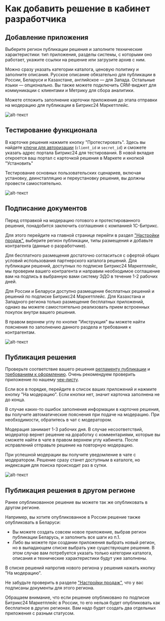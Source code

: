 # Как добавить решение в кабинет разработчика

## Добавление приложения

Выберите регион публикации решения и заполните технические характеристики: тип приложения, разделы системы, с которыми оно работает, укажите ссылки на решение или загрузите архив с ним.

Можно сразу указать категории каталога, ценовую политику и заполните описания. Русское описание обязательно для публикации в России, Беларуси и Казахстане, английское — для Запада. Остальные языки — опционально. Вы также можете подключить CRM-виджет для коммуникации с клиентами и Метрику для сбора аналитики.

Можете отложить заполнение карточки приложения до этапа отправки на модерацию для публикации в Битрикс24 Маркетплейс.

![alt-текст](_images/app_addition.jpg)

## Тестирование функционала

В карточке решения нажмите кнопку "Протестировать". Здесь вы найдете [ключи для авторизации](../../api-reference/oauth/index.md) (`client_id` и `secret_id`) и сможете указать адрес портала Битрикс24 для тестирования. В новой вкладке откроется ваш портал с карточкой решения в Маркете и кнопкой "Установить"

Тестирование основных пользовательских сценариев, включая установку, деинсталляцию и переустановку решения, вы должны провести самостоятельно.

![alt-текст](_images/testing.jpg)

## Подписание документов

Перед отправкой на модерацию готового и протестированного решения, понадобится заключить соглашения с компанией 1С-Битрикс.

Для этого перейдите на главной странице перейти в раздел ["Настройки продаж"](https://vendors.bitrix24.ru/sale/), выберите регион публикации, типы размещения и добавьте контрагента (данные о разработчике).

Для бесплатного размещения достаточно согласиться с офертой общих условий использования партнерского каталога решений. Для публикации решений, доступных по подписке  Битрикс24 Маркетплейс, мы проверим вашего контрагента и направим необходимое соглашение вам на подпись в выбранную вами систему ЭДО в течение 1-2 рабочих дней.

Для России и Беларуси доступно размещение бесплатных решений и решений по подписке Битрикс24 Маркетплейс. Для Казахстана и Западного региона только размещение бесплатных приложений, однако вы можете самостоятельно реализовать прием встроенных покупок внутри вашего решения.

В правом верхнем углу по кнопке "Инструкция" вы можете найти пояснения по заполнению данного раздела и требования к контрагентам.

![alt-текст](_images/documents.jpg)

## Публикация решения

Проверьте соответствие вашего решения [регламенту публикации](./publication-requirements.md) и [требованиям к оформлению](./common-requirements.md). Очень рекомендуем проверить приложение по нашему [чек-листу](./checklist.md).

Если все в порядке, перейдите в список ваших приложений и нажмите кнопку "На модерацию". Если кнопки нет, значит карточка заполнена не до конца.

В случае каких-то ошибок заполнения информации в карточке решения, вы получите автоматические пояснения при подаче на модерацию. При необходимости, обратитесь в чат с модератором.

Модерация занимает 1-3 рабочих дня. В случае несоответствий, модератор вернет решение на доработку с комментариями, которые вы сможете найти в чате в правом верхнем углу кабинета. После исправлений отправьте решение на повторную модерацию.

При успешной модерации вы получите уведомление в чате с модератором. Решение сразу станет доступным в каталоге, но индексация для поиска происходит раз в сутки.

![alt-текст](_images/moderation.jpg)

## Публикация решения в другом регионе

Ранее опубликованное решение вы можете так же опубликовать в другом регионе.

Например, вы хотите опубликованное в России решение также опубликовать в Беларуси:

- Вы можете создать совсем новое приложение, выбрав регион публикации Беларусь, и заполнить все шаги из п.1.
- Либо вы можете при создании приложения выбрать новый регион, но в выпадающем списке выбрать уже существующее решение. В этом случае вам потребуется указать только категории каталога, описания и технические характеристики будут уже заполнены.

В списке решений напротив нового региона у решения нажать кнопку "На модерацию".

Не забудьте проверить в разделе ["Настройки продаж"](https://vendors.bitrix24.ru/sale/), что у вас подписаны документы для этого региона.

Обращаем внимание, что если решение опубликовано по подписке Битрикс24 Маркетплейс в России, то его нельзя будет опубликовать как бесплатное в других регионах. Вам надо будет создать два отдельных приложения с разным статусом.
